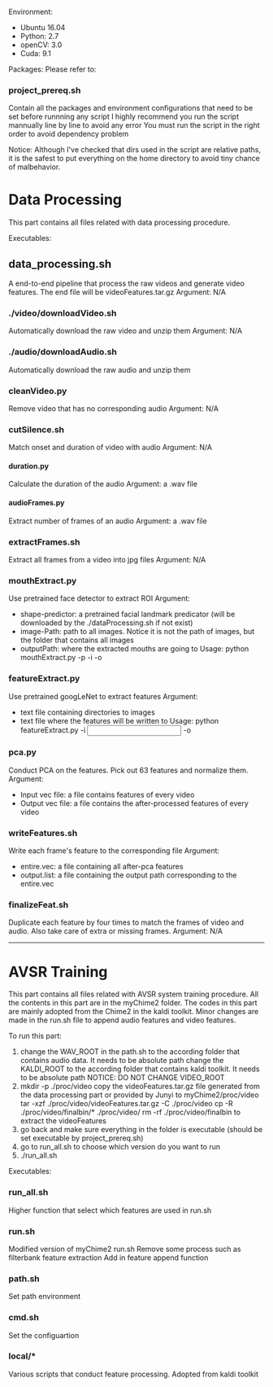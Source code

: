 Environment:
- Ubuntu 16.04
- Python: 2.7
- openCV: 3.0
- Cuda: 9.1

Packages:
Please refer to:
### project_prereq.sh
Contain all the packages and environment configurations that need to be set before runnning any script
I highly recommend you run the script mannually line by line to avoid any error
You must run the script in the right order to avoid dependency problem

Notice:
Although I've checked that dirs used in the script are relative paths, it is the safest to put everything on the home directory to avoid tiny chance of malbehavior.

# Data Processing
This part contains all files related with data processing procedure.

Executables:
## data_processing.sh
A end-to-end pipeline that process the raw videos and generate video features. The end file will be videoFeatures.tar.gz
Argument: N/A

### ./video/downloadVideo.sh
Automatically download the raw video and unzip them
Argument: N/A

### ./audio/downloadAudio.sh
Automatically download the raw audio and unzip them

### cleanVideo.py
Remove video that has no corresponding audio
Argument: N/A

### cutSilence.sh
Match onset and duration of video with audio
Argument: N/A

#### duration.py
Calculate the duration of the audio
Argument: a .wav file

#### audioFrames.py
Extract number of frames of an audio
Argument: a .wav file

### extractFrames.sh
Extract all frames from a video into jpg files
Argument: N/A

### mouthExtract.py
Use pretrained face detector to extract ROI
Argument:
- shape-predictor: a pretrained facial landmark predicator (will be downloaded by the ./dataProcessing.sh if not exist)
- image-Path: path to all images. Notice it is not the path of images, but the folder that contains all images
- outputPath: where the extracted mouths are going to 
Usage: python mouthExtract.py -p <shape-predictor> -i <imageDir> -o <outputDir>

### featureExtract.py
Use pretrained googLeNet to extract features
Argument: 
- text file containing directories to images
- text file where the features will be written to
Usage: python featureExtract.py -i <input file> -o <output file>

### pca.py
Conduct PCA on the features. Pick out 63 features and normalize them.
Argument:
- Input vec file: a file contains features of every video
- Output vec file: a file contains the after-processed features of every video

### writeFeatures.sh
Write each frame's feature to the corresponding file 
Argument:
- entire.vec: a file containing all after-pca features
- output.list: a file containing the output path corresponding to the entire.vec

### finalizeFeat.sh
Duplicate each feature by four times to match the frames of video and audio. Also take care of extra or missing frames.
Argument: N/A

-------------------------------------------------------

# AVSR Training
This part contains all files related with AVSR system training procedure.
All the contents in this part are in the myChime2 folder.
The codes in this part are mainly adopted from the Chime2 in the kaldi toolkit.
Minor changes are made in the run.sh file to append audio features and video features.

To run this part:
1. change the WAV_ROOT in the path.sh to the according folder that contains audio data. It needs to be absolute path
change the KALDI_ROOT to the according folder that contains kaldi toolkit. It needs to be absolute path 
NOTICE: DO NOT CHANGE VIDEO_ROOT
2. mkdir -p ./proc/video
copy the videoFeatures.tar.gz file generated from the data processing part or provided by Junyi to myChime2/proc/video
tar -xzf ./proc/video/videoFeatures.tar.gz -C ./proc/video
cp -R ./proc/video/finalbin/* ./proc/video/
rm -rf ./proc/video/finalbin
to extract the videoFeatures
3. go back and make sure everything in the folder is executable (should be set executable by project_prereq.sh)
4. go to run_all.sh to choose which version do you want to run
5. ./run_all.sh

Executables:

### run_all.sh
Higher function that select which features are used in run.sh

### run.sh
Modified version of myChime2 run.sh
Remove some process such as filterbank feature extraction
Add in feature append function

### path.sh
Set path environment

### cmd.sh
Set the configuartion

### local/*
Various scripts that conduct feature processing. Adopted from kaldi toolkit




